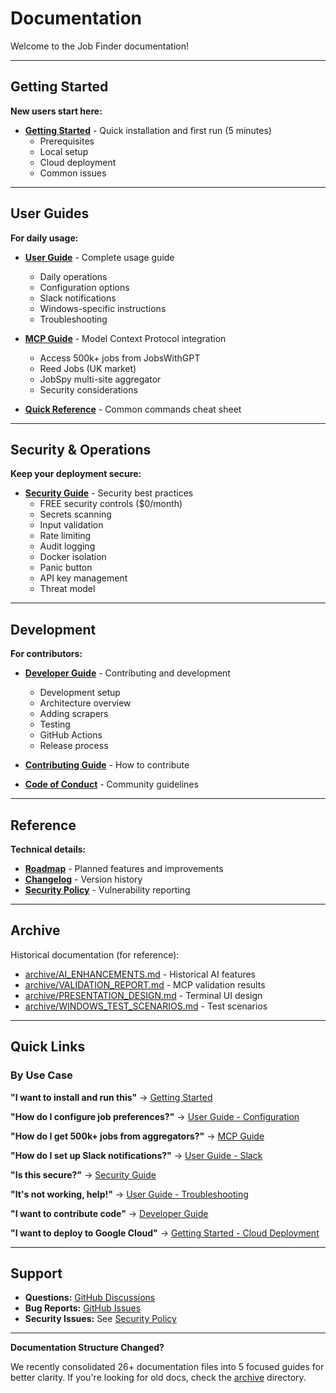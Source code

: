 # Documentation

Welcome to the Job Finder documentation!

---

## Getting Started

**New users start here:**

- **[Getting Started](GETTING_STARTED.md)** - Quick installation and first run (5 minutes)
  - Prerequisites
  - Local setup
  - Cloud deployment
  - Common issues

---

## User Guides

**For daily usage:**

- **[User Guide](USER_GUIDE.md)** - Complete usage guide
  - Daily operations
  - Configuration options
  - Slack notifications
  - Windows-specific instructions
  - Troubleshooting

- **[MCP Guide](MCP_GUIDE.md)** - Model Context Protocol integration
  - Access 500k+ jobs from JobsWithGPT
  - Reed Jobs (UK market)
  - JobSpy multi-site aggregator
  - Security considerations

- **[Quick Reference](QUICK_REFERENCE.md)** - Common commands cheat sheet

---

## Security & Operations

**Keep your deployment secure:**

- **[Security Guide](SECURITY_GUIDE.md)** - Security best practices
  - FREE security controls ($0/month)
  - Secrets scanning
  - Input validation
  - Rate limiting
  - Audit logging
  - Docker isolation
  - Panic button
  - API key management
  - Threat model

---

## Development

**For contributors:**

- **[Developer Guide](DEVELOPER_GUIDE.md)** - Contributing and development
  - Development setup
  - Architecture overview
  - Adding scrapers
  - Testing
  - GitHub Actions
  - Release process

- **[Contributing Guide](../CONTRIBUTING.md)** - How to contribute
- **[Code of Conduct](../CODE_OF_CONDUCT.md)** - Community guidelines

---

## Reference

**Technical details:**

- **[Roadmap](ROADMAP.md)** - Planned features and improvements
- **[Changelog](../CHANGELOG.md)** - Version history
- **[Security Policy](../SECURITY.md)** - Vulnerability reporting

---

## Archive

Historical documentation (for reference):

- [archive/AI_ENHANCEMENTS.md](archive/AI_ENHANCEMENTS.md) - Historical AI features
- [archive/VALIDATION_REPORT.md](archive/VALIDATION_REPORT.md) - MCP validation results
- [archive/PRESENTATION_DESIGN.md](archive/PRESENTATION_DESIGN.md) - Terminal UI design
- [archive/WINDOWS_TEST_SCENARIOS.md](archive/WINDOWS_TEST_SCENARIOS.md) - Test scenarios

---

## Quick Links

### By Use Case

**"I want to install and run this"**
→ [Getting Started](GETTING_STARTED.md)

**"How do I configure job preferences?"**
→ [User Guide - Configuration](USER_GUIDE.md#configuration)

**"How do I get 500k+ jobs from aggregators?"**
→ [MCP Guide](MCP_GUIDE.md)

**"How do I set up Slack notifications?"**
→ [User Guide - Slack](USER_GUIDE.md#slack-notifications)

**"Is this secure?"**
→ [Security Guide](SECURITY_GUIDE.md)

**"It's not working, help!"**
→ [User Guide - Troubleshooting](USER_GUIDE.md#troubleshooting)

**"I want to contribute code"**
→ [Developer Guide](DEVELOPER_GUIDE.md)

**"I want to deploy to Google Cloud"**
→ [Getting Started - Cloud Deployment](GETTING_STARTED.md#%EF%B8%8F-quick-start-cloud)

---

## Support

- **Questions:** [GitHub Discussions](https://github.com/cboyd0319/job-private-scraper-filter/discussions)
- **Bug Reports:** [GitHub Issues](https://github.com/cboyd0319/job-private-scraper-filter/issues)
- **Security Issues:** See [Security Policy](../SECURITY.md)

---

**Documentation Structure Changed?**

We recently consolidated 26+ documentation files into 5 focused guides for better clarity. If you're looking for old docs, check the [archive](archive/) directory.
